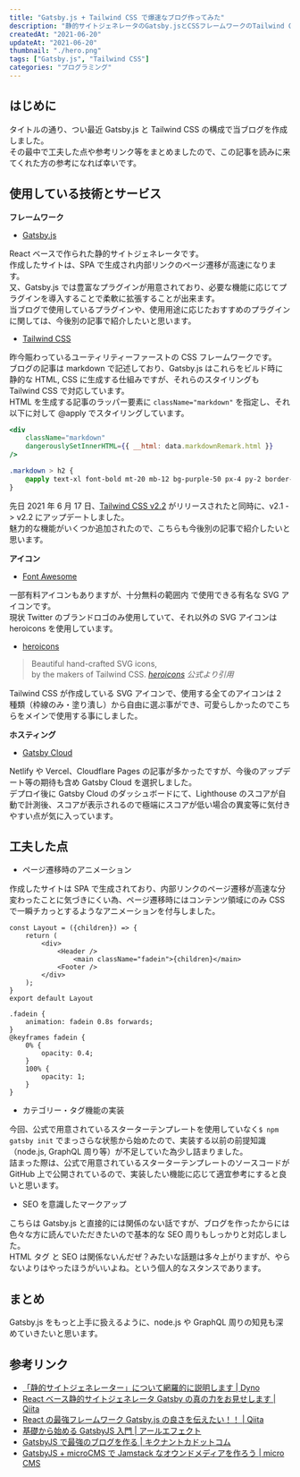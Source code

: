 ```yaml
---
title: "Gatsby.js + Tailwind CSS で爆速なブログ作ってみた"
description: "静的サイトジェネレータのGatsby.jsとCSSフレームワークのTailwind CSSという構成で表示速度の早いブログを作成しました。この記事ではブログを作る際に使用した技術周りの事や、参考になるリンクを紹介しています。"
createdAt: "2021-06-20"
updateAt: "2021-06-20"
thumbnail: "./hero.png"
tags: ["Gatsby.js", "Tailwind CSS"]
categories: "プログラミング"
---
```


## はじめに

タイトルの通り、つい最近 Gatsby.js と Tailwind CSS の構成で当ブログを作成しました。  
その最中で工夫した点や参考リンク等をまとめましたので、この記事を読みに来てくれた方の参考になれば幸いです。

## 使用している技術とサービス

**フレームワーク**

- [Gatsby.js](https://www.gatsbyjs.com/)

React ベースで作られた静的サイトジェネレータです。  
作成したサイトは、SPA で生成され内部リンクのページ遷移が高速になります。  
又、Gatsby.js では豊富なプラグインが用意されており、必要な機能に応じてプラグインを導入することで柔軟に拡張することが出来ます。  
当ブログで使用しているプラグインや、使用用途に応じたおすすめのプラグインに関しては、今後別の記事で紹介したいと思います。

- [Tailwind CSS](https://tailwindcss.com/)

昨今賑わっているユーティリティーファーストの CSS フレームワークです。  
ブログの記事は markdown で記述しており、Gatsby.js はこれらをビルド時に静的な HTML, CSS に生成する仕組みですが、それらのスタイリングも Tailwind CSS で対応しています。  
HTML を生成する記事のラッパー要素に `className="markdown"` を指定し、それ以下に対して @apply でスタイリングしています。

```jsx
<div
	className="markdown"
	dangerouslySetInnerHTML={{ __html: data.markdownRemark.html }}
/>
```

```css
.markdown > h2 {
	@apply text-xl font-bold mt-20 mb-12 bg-purple-50 px-4 py-2 border-l-4 border-purple-600 shadow lg:text-2xl lg:py-3;
}
```

先日 2021 年 6 月 17 日、[Tailwind CSS v2.2](https://blog.tailwindcss.com/tailwindcss-2-2) がリリースされたと同時に、v2.1 -> v2.2 にアップデートしました。  
魅力的な機能がいくつか追加されたので、こちらも今後別の記事で紹介したいと思います。

**アイコン**

- [Font Awesome](https://fontawesome.com/v5.15/icons)

一部有料アイコンもありますが、十分無料の範囲内 で使用できる有名な SVG アイコンです。  
現状 Twitter のブランドロゴのみ使用していて、それ以外の SVG アイコンは heroicons を使用しています。

- [heroicons](https://heroicons.com/)

> Beautiful hand-crafted SVG icons,  
> by the makers of Tailwind CSS.
> <cite>[heroicons](https://heroicons.com/) 公式より引用</cite>

Tailwind CSS が作成している SVG アイコンで、使用する全てのアイコンは 2 種類（枠線のみ・塗り潰し）から自由に選ぶ事ができ、可愛らしかったのでこちらをメインで使用する事にしました。

**ホスティング**

- [Gatsby Cloud](https://www.gatsbyjs.com/products/cloud/)

Netlify や Vercel、Cloudflare Pages の記事が多かったですが、今後のアップデート等の期待も含め Gatsby Cloud を選択しました。  
デプロイ後に Gatsby Cloud のダッシュボードにて、Lighthouse のスコアが自動で計測後、スコアが表示されるので極端にスコアが低い場合の異変等に気付きやすい点が気に入っています。

## 工夫した点

- ページ遷移時のアニメーション

作成したサイトは SPA で生成されており、内部リンクのページ遷移が高速な分変わったことに気づきにくい為、ページ遷移時にはコンテンツ領域にのみ CSS で一瞬チカっとするようなアニメーションを付与しました。

```jsx{5}:title=LayoutComponentの一部
const Layout = ({children}) => {
	return (
		<div>
			<Header />
				<main className="fadein">{children}</main>
			<Footer />
		</div>
	);
}
export default Layout
```

```css:title=ページ遷移時のCSSアニメーション
.fadein {
	animation: fadein 0.8s forwards;
}
@keyframes fadein {
	0% {
		opacity: 0.4;
	}
	100% {
		opacity: 1;
	}
}
```

- カテゴリー・タグ機能の実装

今回、公式で用意されているスターターテンプレートを使用していなく`$ npm gatsby init` でまっさらな状態から始めたので、実装する以前の前提知識（node.js, GraphQL 周り等）が不足していた為少し詰まりました。  
詰まった際は、公式で用意されているスターターテンプレートのソースコードが GitHub 上で公開されているので、実装したい機能に応じて適宜参考にすると良いと思います。

- SEO を意識したマークアップ

こちらは Gatsby.js と直接的には関係のない話ですが、ブログを作ったからには色々な方に読んでいただきたいので基本的な SEO 周りもしっかりと対応しました。  
HTML タグ と SEO は関係ないんだぜ？みたいな話題は多々上がりますが、やらないよりはやったほうがいいよね。という個人的なスタンスであります。

## まとめ

Gatsby.js をもっと上手に扱えるように、node.js や GraphQL 周りの知見も深めていきたいと思います。

## 参考リンク

- [「静的サイトジェネレーター」について網羅的に説明します | Dyno](https://dyno.design/articles/what-is-static-site-generator/)
- [React ベース静的サイトジェネレータ Gatsby の真の力をお見せします | Qiita](https://qiita.com/uehaj/items/1b7f0a86596353587466)
- [React の最強フレームワーク Gatsby.js の良さを伝えたい！！ | Qiita](https://qiita.com/hppRC/items/00739eaf9ae7fc95c1ca)
- [基礎から始める GatsbyJS 入門 | アールエフェクト](https://reffect.co.jp/react/gatsby-basic-tutorial-for-beginners)
- [GatsbyJS で最強のブログを作る | キクナントカドットコム](https://kikunantoka.com/tags/gatsby-js%E3%81%A7%E6%9C%80%E5%BC%B7%E3%81%AE%E3%83%96%E3%83%AD%E3%82%B0%E3%82%92%E4%BD%9C%E3%82%8B/)
- [GatsbyJS + microCMS で Jamstack なオウンドメディアを作ろう | micro CMS](https://blog.microcms.io/gatsby-microcms-media)
